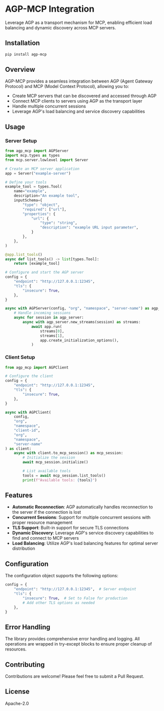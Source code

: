 # AGP-MCP Integration

Leverage AGP as a transport mechanism for MCP, enabling efficient load balancing
and dynamic discovery across MCP servers.

## Installation

```bash
pip install agp-mcp
```

## Overview

AGP-MCP provides a seamless integration between AGP (Agent Gateway Protocol)
and MCP (Model Context Protocol), allowing you to:

- Create MCP servers that can be discovered and accessed through AGP
- Connect MCP clients to servers using AGP as the transport layer
- Handle multiple concurrent sessions
- Leverage AGP's load balancing and service discovery capabilities

## Usage

### Server Setup

```python
from agp_mcp import AGPServer
import mcp.types as types
from mcp.server.lowlevel import Server

# Create an MCP server application
app = Server("example-server")

# Define your tools
example_tool = types.Tool(
    name="example",
    description="An example tool",
    inputSchema={
        "type": "object",
        "required": ["url"],
        "properties": {
            "url": {
                "type": "string",
                "description": "example URL input parameter",
            }
        },
    },
)

@app.list_tools()
async def list_tools() -> list[types.Tool]:
    return [example_tool]

# Configure and start the AGP server
config = {
    "endpoint": "http://127.0.0.1:12345",
    "tls": {
        "insecure": True,
    },
}

async with AGPServer(config, "org", "namespace", "server-name") as agp_server:
    # Handle incoming sessions
    async for session in agp_server:
        async with agp_server.new_streams(session) as streams:
            await app.run(
                streams[0],
                streams[1],
                app.create_initialization_options(),
            )
```

### Client Setup

```python
from agp_mcp import AGPClient

# Configure the client
config = {
    "endpoint": "http://127.0.0.1:12345",
    "tls": {
        "insecure": True,
    },
}

async with AGPClient(
    config,
    "org",
    "namespace",
    "client-id",
    "org",
    "namespace",
    "server-name"
) as client:
    async with client.to_mcp_session() as mcp_session:
        # Initialize the session
        await mcp_session.initialize()

        # List available tools
        tools = await mcp_session.list_tools()
        print(f"Available tools: {tools}")
```

## Features

- **Automatic Reconnection**: AGP automatically handles reconnection to the server if the connection is lost
- **Concurrent Sessions**: Support for multiple concurrent sessions with proper resource management
- **TLS Support**: Built-in support for secure TLS connections
- **Dynamic Discovery**: Leverage AGP's service discovery capabilities to find and connect to MCP servers
- **Load Balancing**: Utilize AGP's load balancing features for optimal server distribution

## Configuration

The configuration object supports the following options:

```python
config = {
    "endpoint": "http://127.0.0.1:12345",  # Server endpoint
    "tls": {
        "insecure": True,  # Set to False for production
        # Add other TLS options as needed
    },
}
```

## Error Handling

The library provides comprehensive error handling and logging. All operations
are wrapped in try-except blocks to ensure proper cleanup of resources.

## Contributing

Contributions are welcome! Please feel free to submit a Pull Request.

## License

Apache-2.0
